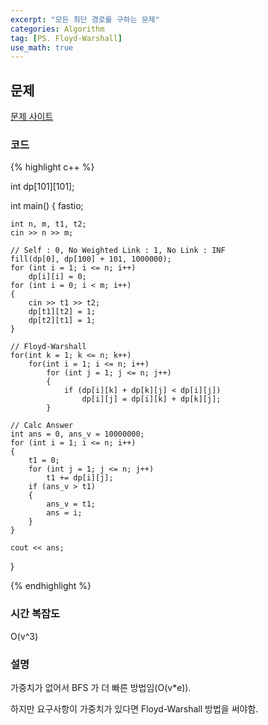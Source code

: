 ```yaml
---
excerpt: "모든 최단 경로를 구하는 문제"
categories: Algorithm
tag: [PS. Floyd-Warshall]
use_math: true
---
```

## 문제

[문제 사이트](https://www.acmicpc.net/problem/1389)


### 코드

{% highlight c++ %}

int dp[101][101];

int main()
{
	fastio;

	int n, m, t1, t2;
	cin >> n >> m;
	
	// Self : 0, No Weighted Link : 1, No Link : INF
	fill(dp[0], dp[100] + 101, 1000000);
	for (int i = 1; i <= n; i++)
		dp[i][i] = 0;
	for (int i = 0; i < m; i++)
	{
		cin >> t1 >> t2;
		dp[t1][t2] = 1;
		dp[t2][t1] = 1;
	}
	
	// Floyd-Warshall
	for(int k = 1; k <= n; k++)
		for(int i = 1; i <= n; i++)
			for (int j = 1; j <= n; j++)
			{
				if (dp[i][k] + dp[k][j] < dp[i][j])
					dp[i][j] = dp[i][k] + dp[k][j];
			}
	
	// Calc Answer
	int ans = 0, ans_v = 10000000;
	for (int i = 1; i <= n; i++)
	{
		t1 = 0;
		for (int j = 1; j <= n; j++)
			t1 += dp[i][j];
		if (ans_v > t1)
		{
			ans_v = t1;
			ans = i;
		}
	}
	
	cout << ans;
}

{% endhighlight %}

### 시간 복잡도

O(v^3)

### 설명

가중치가 없어서 BFS 가 더 빠른 방법임(O(v*e)).

하지만 요구사항이 가중치가 있다면 Floyd-Warshall 방법을 써야함.

